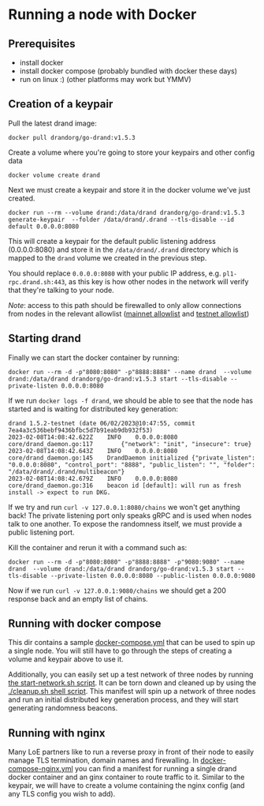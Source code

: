 # Running a node with Docker

## Prerequisites
- install docker
- install docker compose (probably bundled with docker these days)
- run on linux :) (other platforms may work but YMMV)

## Creation of a keypair

Pull the latest drand image:
```shell
docker pull drandorg/go-drand:v1.5.3
```

Create a volume where you're going to store your keypairs and other config data
```shell
docker volume create drand
```

Next we must create a keypair and store it in the docker volume we've just created.

```shell
docker run --rm --volume drand:/data/drand drandorg/go-drand:v1.5.3 generate-keypair  --folder /data/drand/.drand --tls-disable --id default 0.0.0.0:8080
```

This will create a keypair for the default public listening address (0.0.0.0:8080) and store it in the `/data/drand/.drand` directory
which is mapped to the `drand` volume we created in the previous step.

You should replace `0.0.0.0:8080` with your public IP address, e.g. `pl1-rpc.drand.sh:443`, as this key is how other nodes in the network
will verify that they're talking to your node. 

_Note_: access to this path should be firewalled to only allow connections from nodes in the relevant allowlist ([mainnet allowlist](https://github.com/drand/loe-mainnet-allowlist/) and [testnet allowlist](https://github.com/drand/loe-testnet-allowlist/))


## Starting drand
Finally we can start the docker container by running:
```shell
docker run --rm -d -p"8080:8080" -p"8888:8888" --name drand  --volume drand:/data/drand drandorg/go-drand:v1.5.3 start --tls-disable --private-listen 0.0.0.0:8080
```

If we run `docker logs -f drand`, we should be able to see that the node has started and is waiting for distributed key generation:
```
drand 1.5.2-testnet (date 06/02/2023@10:47:55, commit 7ea4a3c536bebf9436bfbc5d7b91eab9db932f53)
2023-02-08T14:08:42.622Z	INFO	0.0.0.0:8080	core/drand_daemon.go:117		{"network": "init", "insecure": true}
2023-02-08T14:08:42.643Z	INFO	0.0.0.0:8080	core/drand_daemon.go:145	DrandDaemon initialized	{"private_listen": "0.0.0.0:8080", "control_port": "8888", "public_listen": "", "folder": "/data/drand/.drand/multibeacon"}
2023-02-08T14:08:42.679Z	INFO	0.0.0.0:8080	core/drand_daemon.go:316	beacon id [default]: will run as fresh install -> expect to run DKG.
```

If we try and run `curl -v 127.0.0.1:8080/chains` we won't get anything back! The private listening port only speaks gRPC and is used when
nodes talk to one another. To expose the randomness itself, we must provide a public listening port.

Kill the container and rerun it with a command such as:
```shell
docker run --rm -d -p"8080:8080" -p"8888:8888" -p"9080:9080" --name drand  --volume drand:/data/drand drandorg/go-drand:v1.5.3 start --tls-disable --private-listen 0.0.0.0:8080 --public-listen 0.0.0.0:9080
```

Now if we run `curl -v 127.0.0.1:9080/chains` we should get a 200 response back and an empty list of chains.

## Running with docker compose
This dir contains a sample [docker-compose.yml](./docker-compose.yml) that can be used to spin up a single node. You will still have to go through
the steps of creating a volume and keypair above to use it.

Additionally, you can easily set up a test network of three nodes by running [the start-network.sh script](./start-network.sh).
It can be torn down and cleaned up by using the [./cleanup.sh shell script](./cleanup.sh).
This manifest will spin up a network of three nodes and run an initial distributed key generation process, and they will start generating randomness beacons.

## Running with nginx
Many LoE partners like to run a reverse proxy in front of their node to easily manage TLS termination, domain names and firewalling. 
In [docker-compose-nginx.yml](./docker-compose-nginx.yml) you can find a manifest for running a single drand docker container and an 
ginx container to route traffic to it. Similar to the keypair, we will have to create a volume containing the nginx config (and any TLS config you wish to add).
